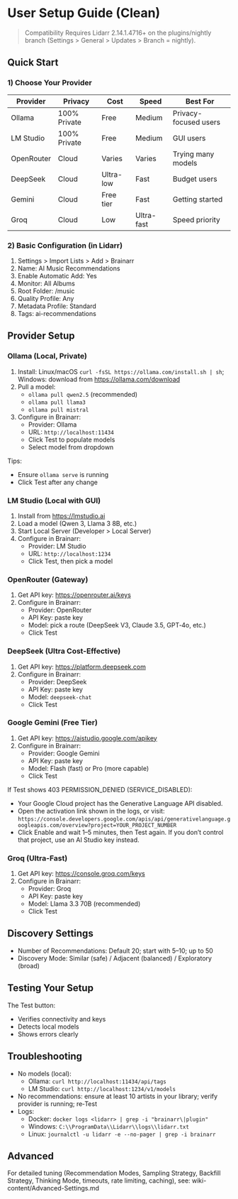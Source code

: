 # User Setup Guide (Clean)

> Compatibility
> Requires Lidarr 2.14.1.4716+ on the plugins/nightly branch (Settings > General > Updates > Branch = nightly).

## Quick Start

### 1) Choose Your Provider

| Provider   | Privacy        | Cost     | Speed        | Best For               |
|------------|----------------|----------|--------------|------------------------|
| Ollama     | 100% Private   | Free     | Medium       | Privacy-focused users  |
| LM Studio  | 100% Private   | Free     | Medium       | GUI users              |
| OpenRouter | Cloud          | Varies   | Varies       | Trying many models     |
| DeepSeek   | Cloud          | Ultra-low| Fast         | Budget users           |
| Gemini     | Cloud          | Free tier| Fast         | Getting started        |
| Groq       | Cloud          | Low      | Ultra-fast   | Speed priority         |

### 2) Basic Configuration (in Lidarr)

1. Settings > Import Lists > Add > Brainarr
2. Name: AI Music Recommendations
3. Enable Automatic Add: Yes
4. Monitor: All Albums
5. Root Folder: /music
6. Quality Profile: Any
7. Metadata Profile: Standard
8. Tags: ai-recommendations

## Provider Setup

### Ollama (Local, Private)

1. Install: Linux/macOS `curl -fsSL https://ollama.com/install.sh | sh`; Windows: download from <https://ollama.com/download>
2. Pull a model:
   - `ollama pull qwen2.5` (recommended)
   - `ollama pull llama3`
   - `ollama pull mistral`
3. Configure in Brainarr:
   - Provider: Ollama
   - URL: `http://localhost:11434`
   - Click Test to populate models
   - Select model from dropdown

Tips:

- Ensure `ollama serve` is running
- Click Test after any change

### LM Studio (Local with GUI)

1. Install from <https://lmstudio.ai>
2. Load a model (Qwen 3, Llama 3 8B, etc.)
3. Start Local Server (Developer > Local Server)
4. Configure in Brainarr:
   - Provider: LM Studio
   - URL: `http://localhost:1234`
   - Click Test, then pick a model

### OpenRouter (Gateway)

1. Get API key: <https://openrouter.ai/keys>
2. Configure in Brainarr:
   - Provider: OpenRouter
   - API Key: paste key
   - Model: pick a route (DeepSeek V3, Claude 3.5, GPT‑4o, etc.)
   - Click Test

### DeepSeek (Ultra Cost-Effective)

1. Get API key: <https://platform.deepseek.com>
2. Configure in Brainarr:
   - Provider: DeepSeek
   - API Key: paste key
   - Model: `deepseek-chat`
   - Click Test

### Google Gemini (Free Tier)

1. Get API key: <https://aistudio.google.com/apikey>
2. Configure in Brainarr:
   - Provider: Google Gemini
   - API Key: paste key
   - Model: Flash (fast) or Pro (more capable)
   - Click Test

If Test shows 403 PERMISSION_DENIED (SERVICE_DISABLED):
- Your Google Cloud project has the Generative Language API disabled.
- Open the activation link shown in the logs, or visit:
  `https://console.developers.google.com/apis/api/generativelanguage.googleapis.com/overview?project=YOUR_PROJECT_NUMBER`
- Click Enable and wait 1–5 minutes, then Test again. If you don’t control that project, use an AI Studio key instead.

### Groq (Ultra-Fast)

1. Get API key: <https://console.groq.com/keys>
2. Configure in Brainarr:
   - Provider: Groq
   - API Key: paste key
   - Model: Llama 3.3 70B (recommended)
   - Click Test

## Discovery Settings

- Number of Recommendations: Default 20; start with 5–10; up to 50
- Discovery Mode: Similar (safe) / Adjacent (balanced) / Exploratory (broad)

## Testing Your Setup

The Test button:

- Verifies connectivity and keys
- Detects local models
- Shows errors clearly

## Troubleshooting

- No models (local):
  - Ollama: `curl http://localhost:11434/api/tags`
  - LM Studio: `curl http://localhost:1234/v1/models`
- No recommendations: ensure at least 10 artists in your library; verify provider is running; re‑Test
- Logs:
  - Docker: `docker logs <lidarr> | grep -i "brainarr\|plugin"`
  - Windows: `C:\\ProgramData\\Lidarr\\logs\\lidarr.txt`
  - Linux: `journalctl -u lidarr -e --no-pager | grep -i brainarr`

## Advanced

For detailed tuning (Recommendation Modes, Sampling Strategy, Backfill Strategy, Thinking Mode, timeouts, rate limiting, caching), see: wiki-content/Advanced-Settings.md
